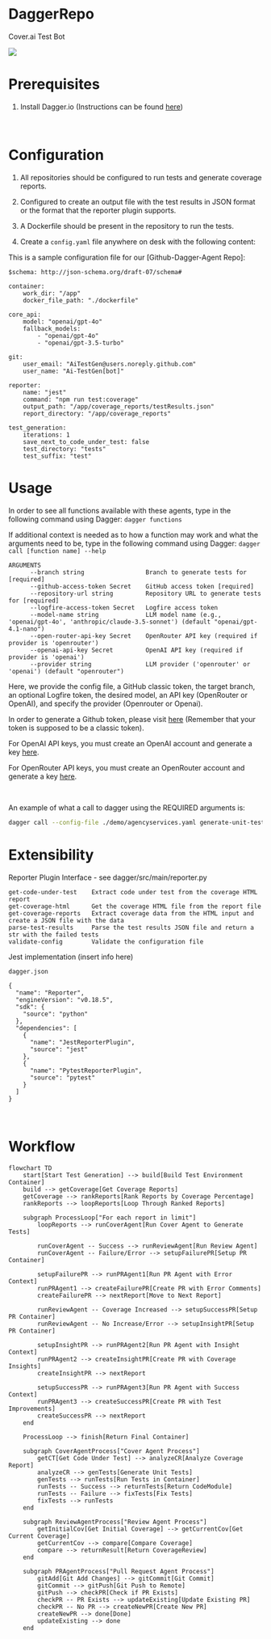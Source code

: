 # DaggerRepo
<!--
<style>
    body { font-family: Arial, sans-serif; background-color: #0d1117; color: white; padding: 20px; }
    h1, h3 { border-bottom: 1px solid #30363d; padding-bottom: 0.3em; }
    code { background-color: #161b22; padding: 0.2em 0.4em; border-radius: 4px; }
    pre { background-color: #161b22; padding: 1em; border-radius: 6px; overflow: auto; }
    a { color: #58a6ff; text-decoration: underline; }
    ul { list-style-type: disc; margin-left: 20px; }
    strong { font-weight: bold; }
</style>
-->

Cover.ai Test Bot

<img src=![robot_ant_3](https://github.com/user-attachments/assets/ad0dfab5-646e-472b-9f43-e9234c12074c)>

<br>

<div>
<h1>Prerequisites</h1>

1. Install Dagger.io (Instructions can be found <a target="_blank" href="https://docs.dagger.io/install"/> here</a>)

</div>

<br>

<div>
    
<h1>Configuration</h1>

1. All repositories should be configured to run tests and generate coverage reports.

2. Configured to create an output file with the test results in JSON format or the format that the reporter plugin supports.

3. A Dockerfile should be present in the repository to run the tests.

4. Create a `config.yaml` file anywhere on desk with the following content:

This is a sample configuration file for our [Github-Dagger-Agent Repo]:
```
$schema: http://json-schema.org/draft-07/schema#

container:
    work_dir: "/app"
    docker_file_path: "./dockerfile"

core_api:
    model: "openai/gpt-4o"
    fallback_models:
        - "openai/gpt-4o"
        - "openai/gpt-3.5-turbo"

git:
    user_email: "AiTestGen@users.noreply.github.com"
    user_name: "Ai-TestGen[bot]"

reporter:
    name: "jest"
    command: "npm run test:coverage"
    output_path: "/app/coverage_reports/testResults.json"
    report_directory: "/app/coverage_reports"

test_generation:
    iterations: 1
    save_next_to_code_under_test: false
    test_directory: "tests"
    test_suffix: "test"
```
</div>

<h1>Usage</h1>

In order to see all functions available with these agents, type in the following command using Dagger: ``` dagger functions ```

If additional context is needed as to how a function may work and what the arguments need to be, type in the following command using Dagger: ``` dagger call [function name] --help ```
```
ARGUMENTS
      --branch string                 Branch to generate tests for [required]
      --github-access-token Secret    GitHub access token [required]
      --repository-url string         Repository URL to generate tests for [required]
      --logfire-access-token Secret   Logfire access token
      --model-name string             LLM model name (e.g., 'openai/gpt-4o', 'anthropic/claude-3.5-sonnet') (default "openai/gpt-4.1-nano")
      --open-router-api-key Secret    OpenRouter API key (required if provider is 'openrouter')
      --openai-api-key Secret         OpenAI API key (required if provider is 'openai')
      --provider string               LLM provider ('openrouter' or 'openai') (default "openrouter")
```
Here, we provide the config file, a GitHub classic token, the target branch, an optional Logfire token, the desired model, an API key (OpenRouter or OpenAI), and specify the provider (Openrouter or Openai).

<p> In order to generate a Github token, please visit <a href="https://github.com/settings/tokens">here</a> (Remember that your token is supposed to be a classic token). </p>
<p> For OpenAI API keys, you must create an OpenAI account and generate a key <a href="https://platform.openai.com/api-keys">here</a>. </p>
<p> For OpenRouter API keys, you must create an OpenRouter account and generate a key <a href="https://openrouter.ai/settings/keys">here</a>. </p>

<br>

An example of what a call to dagger using the REQUIRED arguments is:

``` bash
dagger call --config-file ./demo/agencyservices.yaml generate-unit-tests --github-access-token=env:GITHUB_TOKEN --repository-url https://github.com/Siafu/agencyservices-ai.git --open-router-api-key=env:OPEN_ROUTER_API_KEY --provider openrouter --branch feat/loveable-pairing --model-name x-ai/grok-3-mini-beta
```

<h1>Extensibility</h1>

<span>Reporter Plugin Interface - see dagger/src/main/reporter.py</span>
```
get-code-under-test    Extract code under test from the coverage HTML report
get-coverage-html      Get the coverage HTML file from the report file
get-coverage-reports   Extract coverage data from the HTML input and create a JSON file with the data
parse-test-results     Parse the test results JSON file and return a str with the failed tests
validate-config        Validate the configuration file
```

Jest implementation (insert info here)
```
dagger.json

{
  "name": "Reporter",
  "engineVersion": "v0.18.5",
  "sdk": {
    "source": "python"
  },
  "dependencies": [
    {
      "name": "JestReporterPlugin",
      "source": "jest"
    },
    {
      "name": "PytestReporterPlugin",
      "source": "pytest"
    }
  ]
}
```

<br>

<h1>Workflow</h1>

```mermaid
flowchart TD
    start[Start Test Generation] --> build[Build Test Environment Container]
    build --> getCoverage[Get Coverage Reports]
    getCoverage --> rankReports[Rank Reports by Coverage Percentage]
    rankReports --> loopReports[Loop Through Ranked Reports]
    
    subgraph ProcessLoop["For each report in limit"]
        loopReports --> runCoverAgent[Run Cover Agent to Generate Tests]
        
        runCoverAgent -- Success --> runReviewAgent[Run Review Agent]
        runCoverAgent -- Failure/Error --> setupFailurePR[Setup PR Container]
        
        setupFailurePR --> runPRAgent1[Run PR Agent with Error Context]
        runPRAgent1 --> createFailurePR[Create PR with Error Comments]
        createFailurePR --> nextReport[Move to Next Report]
        
        runReviewAgent -- Coverage Increased --> setupSuccessPR[Setup PR Container]
        runReviewAgent -- No Increase/Error --> setupInsightPR[Setup PR Container]
        
        setupInsightPR --> runPRAgent2[Run PR Agent with Insight Context]
        runPRAgent2 --> createInsightPR[Create PR with Coverage Insights]
        createInsightPR --> nextReport
        
        setupSuccessPR --> runPRAgent3[Run PR Agent with Success Context]
        runPRAgent3 --> createSuccessPR[Create PR with Test Improvements]
        createSuccessPR --> nextReport
    end
    
    ProcessLoop --> finish[Return Final Container]
    
    subgraph CoverAgentProcess["Cover Agent Process"]
        getCT[Get Code Under Test] --> analyzeCR[Analyze Coverage Report]
        analyzeCR --> genTests[Generate Unit Tests]
        genTests --> runTests[Run Tests in Container]
        runTests -- Success --> returnTests[Return CodeModule]
        runTests -- Failure --> fixTests[Fix Tests]
        fixTests --> runTests
    end
    
    subgraph ReviewAgentProcess["Review Agent Process"]
        getInitialCov[Get Initial Coverage] --> getCurrentCov[Get Current Coverage]
        getCurrentCov --> compare[Compare Coverage]
        compare --> returnResult[Return CoverageReview]
    end
    
    subgraph PRAgentProcess["Pull Request Agent Process"]
        gitAdd[Git Add Changes] --> gitCommit[Git Commit]
        gitCommit --> gitPush[Git Push to Remote]
        gitPush --> checkPR[Check if PR Exists]
        checkPR -- PR Exists --> updateExisting[Update Existing PR]
        checkPR -- No PR --> createNewPR[Create New PR]
        createNewPR --> done[Done]
        updateExisting --> done
    end

```
